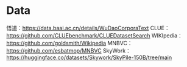 # Data
悟道：https://data.baai.ac.cn/details/WuDaoCorporaText
CLUE：https://github.com/CLUEbenchmark/CLUEDatasetSearch
WIKIpedia：https://github.com/goldsmith/Wikipedia
MNBVC：https://github.com/esbatmop/MNBVC
SkyWork：https://huggingface.co/datasets/Skywork/SkyPile-150B/tree/main
